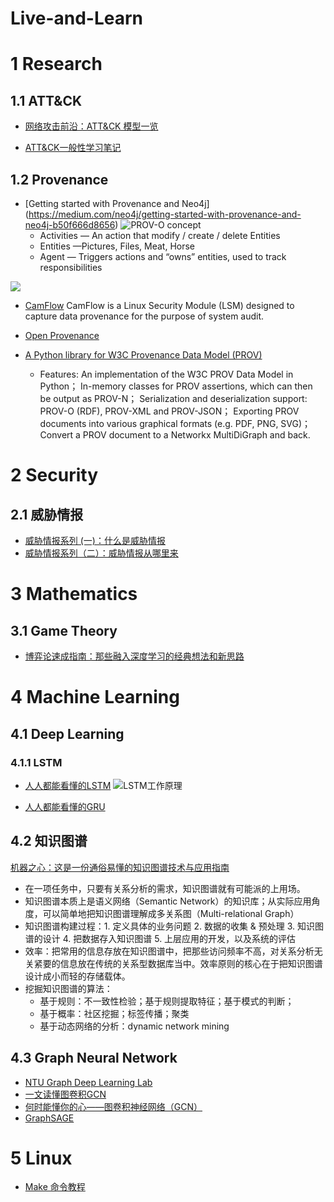 # Live-and-Learn

# 1 Research

## 1.1 ATT&CK
- [网络攻击前沿：ATT&CK 模型一览](https://zhuanlan.zhihu.com/p/92581688)

- [ATT&CK一般性学习笔记](https://bbs.pediy.com/thread-254825.htm)

## 1.2 Provenance
- [Getting started with Provenance and Neo4j] (https://medium.com/neo4j/getting-started-with-provenance-and-neo4j-b50f666d8656)
![PROV-O concept](https://miro.medium.com/max/1050/1*cgrKoUQX8LkVBeus-PCu1Q.png)
  - Activities — An action that modify / create / delete Entities
  - Entities —Pictures, Files, Meat, Horse
  - Agent — Triggers actions and “owns” entities, used to track responsibilities
  
![](https://miro.medium.com/max/788/1*1KZXJRXeQu7iW8EeXDTdBw.png)


- [CamFlow](http://camflow.org/)
CamFlow is a Linux Security Module (LSM) designed to capture data provenance for the purpose of system audit.

- [Open Provenance](https://openprovenance.org/)

- [A Python library for W3C Provenance Data Model (PROV)](https://prov.readthedocs.io/en/latest/)
  - Features:
An implementation of the W3C PROV Data Model in Python；
In-memory classes for PROV assertions, which can then be output as PROV-N；
Serialization and deserialization support: PROV-O (RDF), PROV-XML and PROV-JSON；
Exporting PROV documents into various graphical formats (e.g. PDF, PNG, SVG)；
Convert a PROV document to a Networkx MultiDiGraph and back.

# 2 Security
## 2.1 威胁情报
- [威胁情报系列 (一)：什么是威胁情报](https://www.secrss.com/articles/16577)
- [威胁情报系列（二）：威胁情报从哪里来](https://mp.weixin.qq.com/s/YlBy-QI98UBJD21L0u9NFg)





# 3 Mathematics
## 3.1 Game Theory
- [博弈论速成指南：那些融入深度学习的经典想法和新思路](https://zhuanlan.zhihu.com/p/110773996)



# 4 Machine Learning

## 4.1 Deep Learning

### 4.1.1 LSTM 
- [人人都能看懂的LSTM](https://zhuanlan.zhihu.com/p/32085405)
![LSTM工作原理](https://pic2.zhimg.com/80/v2-556c74f0e025a47fea05dc0f76ea775d_720w.jpg)

- [人人都能看懂的GRU](https://zhuanlan.zhihu.com/p/32481747)

## 4.2 知识图谱
[机器之心：这是一份通俗易懂的知识图谱技术与应用指南](https://www.jiqizhixin.com/articles/2018-06-20-4)
- 在一项任务中，只要有关系分析的需求，知识图谱就有可能派的上用场。
- 知识图谱本质上是语义网络（Semantic Network）的知识库；从实际应用角度，可以简单地把知识图谱理解成多关系图（Multi-relational Graph）
- 知识图谱构建过程：1. 定义具体的业务问题  2. 数据的收集 & 预处理  3. 知识图谱的设计  4. 把数据存入知识图谱  5. 上层应用的开发，以及系统的评估
- 效率：把常用的信息存放在知识图谱中，把那些访问频率不高，对关系分析无关紧要的信息放在传统的关系型数据库当中。效率原则的核心在于把知识图谱设计成小而轻的存储载体。
- 挖掘知识图谱的算法：
  - 基于规则：不一致性检验；基于规则提取特征；基于模式的判断；
  - 基于概率：社区挖掘；标签传播；聚类
  - 基于动态网络的分析：dynamic network mining
  
## 4.3 Graph Neural Network
- [NTU Graph Deep Learning Lab](https://github.com/graphdeeplearning)
- [一文读懂图卷积GCN](https://zhuanlan.zhihu.com/p/89503068)
- [何时能懂你的心——图卷积神经网络（GCN）](https://zhuanlan.zhihu.com/p/71200936)
- [GraphSAGE](https://zhuanlan.zhihu.com/p/74242097)


# 5 Linux
- [Make 命令教程](http://www.ruanyifeng.com/blog/2015/02/make.html)


